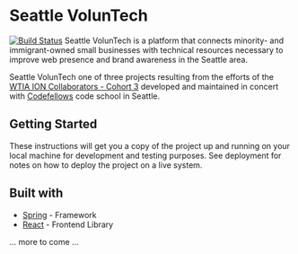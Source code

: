 # Seattle VolunTech
[![Build Status](https://travis-ci.org/SeattleVoluntech/seattlevoluntech.svg?branch=master)](https://travis-ci.org/SeattleVoluntech/seattlevoluntech)
Seattle VolunTech is a platform that connects minority- and immigrant-owned  small businesses with technical resources necessary to improve web presence and brand awareness in the Seattle area.

Seattle VolunTech one of three projects resulting from the efforts of the [WTIA ION Collaborators - Cohort 3](https://www.washingtontechnology.org/ion/) developed and maintained in concert with [Codefellows](https://www.codefellows.org) code school in Seattle.

## Getting Started
These instructions will get you a copy of the project up and running on your local machine for development and testing purposes. See deployment for notes on how to deploy the project on a live system.

## Built with
* [Spring](https://spring.io) - Framework
* [React](https://reactjs.org) - Frontend Library


... more to come ...
